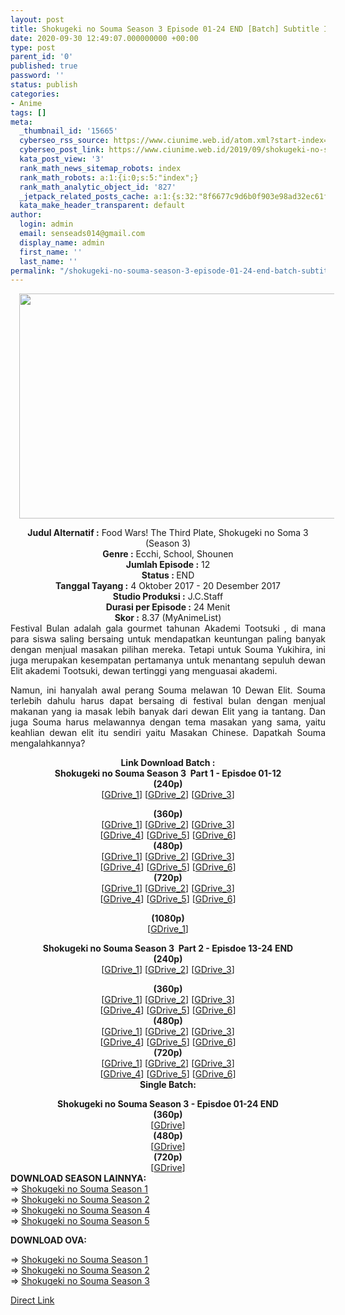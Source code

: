 ```yaml
---
layout: post
title: Shokugeki no Souma Season 3 Episode 01-24 END [Batch] Subtitle Indonesia
date: 2020-09-30 12:49:07.000000000 +00:00
type: post
parent_id: '0'
published: true
password: ''
status: publish
categories:
- Anime
tags: []
meta:
  _thumbnail_id: '15665'
  cyberseo_rss_source: https://www.ciunime.web.id/atom.xml?start-index=3301&max-results=150
  cyberseo_post_link: https://www.ciunime.web.id/2019/09/shokugeki-no-souma-season-3-episode-01.html
  kata_post_view: '3'
  rank_math_news_sitemap_robots: index
  rank_math_robots: a:1:{i:0;s:5:"index";}
  rank_math_analytic_object_id: '827'
  _jetpack_related_posts_cache: a:1:{s:32:"8f6677c9d6b0f903e98ad32ec61f8deb";a:2:{s:7:"expires";i:1651184143;s:7:"payload";a:0:{}}}
  kata_make_header_transparent: default
author:
  login: admin
  email: senseads014@gmail.com
  display_name: admin
  first_name: ''
  last_name: ''
permalink: "/shokugeki-no-souma-season-3-episode-01-24-end-batch-subtitle-indonesia/"
---
```

<div class="separator" style="clear: both; text-align: center;"><a href="https://1.bp.blogspot.com/-6yohSWBzPJY/XD4MuP8H06I/AAAAAAAAHfo/P2DkbmRpNNUu8d9sjiHfTjaLjmCR2LRfwCPcBGAYYCw/s1600/Shokugeki%2Bno%2BSouma%2BSeason%2B3.jpg" style="margin-left: 1em; margin-right: 1em;"><img border="0" data-original-height="720" data-original-width="1280" height="360" src="{{ site.baseurl }}/assets/2020/09/Shokugeki%2Bno%2BSouma%2BSeason%2B3.jpg" width="640" /></a></div>
<p>
<div style="text-align: center;"><b>Judul Alternatif :</b> <b></b>Food Wars! The Third Plate, Shokugeki no Soma 3 (Season 3)</div>
<div style="text-align: center;"><b><b>Genre :</b></b> <b></b>Ecchi, School, Shounen</div>
<div style="text-align: center;"><b>Jumlah Episode :</b> 12<br /><b>Status :&nbsp;</b>END<br /><b>Tanggal Tayang :</b> 4 Oktober 2017 - 20 Desember 2017<br /><b>Studio Produksi :</b> <b></b>J.C.Staff<br /><b>Durasi per Episode :</b>&nbsp;24 Menit</div>
<div style="text-align: center;"><b>Skor :</b> 8.37 (MyAnimeList)</div>
<div style="text-align: center;"></div>
<div style="text-align: justify;">Festival Bulan adalah gala gourmet tahunan Akademi Tootsuki , di mana para siswa saling bersaing untuk mendapatkan keuntungan paling banyak dengan menjual masakan pilihan mereka. Tetapi untuk Souma Yukihira, ini juga merupakan kesempatan pertamanya untuk menantang sepuluh dewan Elit akademi Tootsuki, dewan tertinggi yang menguasai akademi.</p>
<p>Namun, ini hanyalah awal perang Souma melawan 10 Dewan Elit. Souma terlebih dahulu harus dapat bersaing di festival bulan dengan menjual makanan yang ia masak lebih banyak dari dewan Elit yang ia tantang. Dan juga Souma harus melawannya dengan tema masakan yang sama, yaitu keahlian dewan elit itu sendiri yaitu Masakan Chinese. Dapatkah Souma mengalahkannya?</p></div>
<div style="text-align: justify;"></div>
<div style="text-align: justify;"></div>
<div style="text-align: center;"><b>Link Download Batch :</b></div>
<div style="text-align: center;"><b>Shokugeki no Souma Season 3&nbsp; Part 1 - Episdoe 01-12</b>
<div style="text-align: center;"><b>(240p)</b></div>
<div style="text-align: center;">[<a href="https://drive.google.com/uc?id=1YCDtk7e7SwV1jZLkYgqFX4LlpAwGnpN8&amp;export=download" target="_blank" rel="noopener">GDrive_1</a>] [<a href="https://drive.google.com/uc?export=download&amp;id=125BpZcUZFlUUpsW3s8YIvsa2nta6rDP2" target="_blank" rel="noopener">GDrive_2</a>] [<a href="https://drive.google.com/uc?export=download&amp;id=1LHn2M4G0cX_k_xw_7d-GwLjya6NGKHHA" target="_blank" rel="noopener">GDrive_3</a>]</p>
</div>
</div>
<div style="text-align: center;"><b>(360p)</b></div>
<div style="text-align: center;">[<a href="https://drive.google.com/uc?export=download&amp;id=1aM6Z68QcZeUqxs4CAGc-hBMJ02xLYepb" target="_blank" rel="noopener">GDrive_1</a>] [<a href="https://drive.google.com/uc?id=1TYZfYDHfr_nklGPSP2hzSFcOU0moN-f8&amp;export=download" target="_blank" rel="noopener">GDrive_2</a>] [<a href="https://drive.google.com/uc?export=download&amp;id=1ivBa7_UFvq5X08ZewkoJxqz-MKEokLA_" target="_blank" rel="noopener">GDrive_3</a>]<br />[<a href="https://drive.google.com/uc?export=download&amp;id=1KWu0Y_H44r5dKGnF3L5N2OdFAOE_I9Ae" target="_blank" rel="noopener">GDrive_4</a>] [<a href="https://drive.google.com/uc?export=download&amp;id=1Wh4yx7oTNFhnkWFaWqx01PyFLMh-aTkl" target="_blank" rel="noopener">GDrive_5</a>] [<a href="https://drive.google.com/uc?export=download&amp;id=1XTSeJwHKa3xetdJVrDf4SvrwS21wJW0U" target="_blank" rel="noopener">GDrive_6</a>]</div>
<div style="text-align: center;"></div>
<div style="text-align: center;"><b>(480p)</b><br />[<a href="https://drive.google.com/uc?export=download&amp;id=1TiHxtbZ2H6Z_h0yhHDU6OgDG5_xpeQv_" target="_blank" rel="noopener">GDrive_1</a>] [<a href="https://drive.google.com/uc?export=download&amp;id=1DsCklmaQBeQYLP5C8w7Oc4Fgzu9MOQA5" target="_blank" rel="noopener">GDrive_2</a>] [<a href="https://drive.google.com/uc?id=1C4kJlIImK1tBBMU3FwI-BKmerDAgmwd_&amp;export=download" target="_blank" rel="noopener">GDrive_3</a>]<br />[<a href="https://drive.google.com/uc?export=download&amp;id=1oXK0ELlzlopyuG9pX47-fncaJAkFAoyn" target="_blank" rel="noopener">GDrive_4</a>] [<a href="https://drive.google.com/uc?export=download&amp;id=1LUcfY3qhEZRz6hC4oEuTmmUTZvyjIopK" target="_blank" rel="noopener">GDrive_5</a>] [<a href="https://drive.google.com/uc?export=download&amp;id=19KsUzmnOHXZiHipNY9QQkpOOfLufmaBj" target="_blank" rel="noopener">GDrive_6</a>]</div>
<div style="text-align: center;"><b>(720p)</b><br />[<a href="https://drive.google.com/uc?export=download&amp;id=1nZlKI8XSkmVnlyHyejo1Gyw878WwGLXu" target="_blank" rel="noopener">GDrive_1</a>] [<a href="https://drive.google.com/uc?export=download&amp;id=1dH_xWiBbxSmfOddrtkf6FytpetB-Ybzq" target="_blank" rel="noopener">GDrive_2</a>] [<a href="https://drive.google.com/uc?id=1aQAY_eAvPj2R_CtF4pkFEDMK5uHBe9Am&amp;export=download" target="_blank" rel="noopener">GDrive_3</a>]<br />[<a href="https://drive.google.com/uc?export=download&amp;id=1VpirkoUDliNEEJU06J5y_rYLWr0w2gp9" target="_blank" rel="noopener">GDrive_4</a>] [<a href="https://drive.google.com/uc?export=download&amp;id=1I2DI5ipA_N0gP_Yysb2tM-5cG95R2U1R" target="_blank" rel="noopener">GDrive_5</a>] [<a href="https://drive.google.com/uc?export=download&amp;id=1hSw6qMapsmVxWa2UFFDzeQ8FISFo5mIz" target="_blank" rel="noopener">GDrive_6</a>]</p>
<div style="text-align: center;"><b>(1080p)</b></div>
<div style="text-align: center;">[<a href="https://drive.google.com/uc?export=download&amp;id=1dk9a6VJbDV-YwLnfF8dmPUq7XeNez3hW" target="_blank" rel="noopener">GDrive_1</a>]</p>
<p>
<div style="text-align: center;"><b>Shokugeki no Souma Season 3&nbsp; Part 2 - Episdoe 13-24 END</b>
<div style="text-align: center;"><b>(240p)</b></div>
<div style="text-align: center;">[<a href="https://drive.google.com/uc?id=1JIl1NZu0U80vHA6j59DrLykFxCaKmKxG&amp;export=download" target="_blank" rel="noopener">GDrive_1</a>] [<a href="https://drive.google.com/uc?export=download&amp;id=1XPXj3YTHb0N2lEIImyqPEpgOnkqNfMry" target="_blank" rel="noopener">GDrive_2</a>] [<a href="https://drive.google.com/uc?export=download&amp;id=1h7uitoT-KNfanXJ6IIulLz3wOA9n4fsy" target="_blank" rel="noopener">GDrive_3</a>]</p>
</div>
</div>
<div style="text-align: center;"><b>(360p)</b></div>
<div style="text-align: center;">[<a href="https://drive.google.com/uc?id=1d9ZFJs_I02xrxvZJyVrh9hmRe0ADukD1&amp;export=download" target="_blank" rel="noopener">GDrive_1</a>] [<a href="https://drive.google.com/uc?export=download&amp;id=1-LcQBMKyBgvov5uNtlWsqDTzrWzl7uNT" target="_blank" rel="noopener">GDrive_2</a>] [<a href="https://drive.google.com/uc?export=download&amp;id=156bskGTL9PinOVU3OXMPgcSqh0xmdeoJ" target="_blank" rel="noopener">GDrive_3</a>]<br />[<a href="https://drive.google.com/uc?export=download&amp;id=1Nj735TEYkWEwT4hN5BqK37I_O9Dn01SO" target="_blank" rel="noopener">GDrive_4</a>] [<a href="https://drive.google.com/uc?export=download&amp;id=1KdGKfHD76bvgiYD9TkUPfMyETb5ar-Sz" target="_blank" rel="noopener">GDrive_5</a>] [<a href="https://drive.google.com/uc?export=download&amp;id=1hCHm5IlHjVGWf5eOj2rvXG8z_t1-UnIn" target="_blank" rel="noopener">GDrive_6</a>]</div>
<div style="text-align: center;"></div>
<div style="text-align: center;"><b>(480p)</b><br />[<a href="https://drive.google.com/uc?id=1qGQtdBrI2Dkoqz_PZ5FK0WDlbhccQC54&amp;export=download" target="_blank" rel="noopener">GDrive_1</a>] [<a href="https://drive.google.com/uc?export=download&amp;id=1QXklhq6DO7ZmWLoQr3FpzyUsoN8Jrvpv" target="_blank" rel="noopener">GDrive_2</a>] [<a href="https://drive.google.com/uc?export=download&amp;id=1d-0_FC41yyWwqsLfc9rsf9TLj_qUQfh3" target="_blank" rel="noopener">GDrive_3</a>]<br />[<a href="https://drive.google.com/uc?export=download&amp;id=1bKYS5vuBZvnBMLUFxTKaatik3xwiXq5T" target="_blank" rel="noopener">GDrive_4</a>] [<a href="https://drive.google.com/uc?export=download&amp;id=1B857vmtWprUmHz4cckceROLTIMDlEHFi" target="_blank" rel="noopener">GDrive_5</a>] [<a href="https://drive.google.com/uc?export=download&amp;id=1Ne68pZ29qUl2AlgSqe5hNSSP11_F5t8b" target="_blank" rel="noopener">GDrive_6</a>]</div>
<div style="text-align: center;"><b>(720p)</b><br />[<a href="https://drive.google.com/uc?id=1OMS8ooAEIcOhnSHad_LT4__TdaoBEop_&amp;export=download" target="_blank" rel="noopener">GDrive_1</a>] [<a href="https://drive.google.com/uc?export=download&amp;id=18OBGGofEAWfdZ8p4HlEvxqh-pLzNrL7T" target="_blank" rel="noopener">GDrive_2</a>] [<a href="https://drive.google.com/uc?export=download&amp;id=1w32ruZf4vekK2jdPQtxAlFRY3Kv_Wi8D" target="_blank" rel="noopener">GDrive_3</a>]<br />[<a href="https://drive.google.com/uc?export=download&amp;id=1CopFjTB2mgh1PwZRu7CQgOF5x1HLmg5Z" target="_blank" rel="noopener">GDrive_4</a>] [<a href="https://drive.google.com/uc?export=download&amp;id=1wrzv250bgKdMQKc6f8g5-3qleBCMmUf4" target="_blank" rel="noopener">GDrive_5</a>] [<a href="https://drive.google.com/uc?export=download&amp;id=1_cnsKsCkaHhMJNAHR8WRFcdGniE6zMn4" target="_blank" rel="noopener">GDrive_6</a>]
<div style="text-align: center;"><b>Single Batch:</b></p>
<div style="text-align: center;"><b>Shokugeki no Souma Season 3 - Episdoe 01-24 END</b>
<div style="text-align: center;"><b>(360p)</b></div>
</div>
<div style="text-align: center;">[<a href="https://drive.google.com/uc?export=download&amp;id=1RVMgD-3vGD1d3shCy8NOiPsyOf7eyWpd" target="_blank" rel="noopener">GDrive</a>]</div>
<div style="text-align: center;"></div>
<div style="text-align: center;"><b>(480p)</b><br />[<a href="https://drive.google.com/uc?export=download&amp;id=1TNJkYhHwtgklsc6Wj_5H1uh59kICJbI7" target="_blank" rel="noopener">GDrive</a>]</div>
<div style="text-align: center;"><b>(720p)</b><br />[<a href="https://drive.google.com/uc?export=download&amp;id=1jTbu0dSyGIrFXCYhxb_X4xPALcDuT9pd" target="_blank" rel="noopener">GDrive</a>]</div>
</div>
</div>
</div>
<div style="text-align: justify;">
<div style="text-align: justify;"></div>
<div style="text-align: justify;"><b>DOWNLOAD SEASON LAINNYA:</b></div>
<div style="text-align: justify;">=&gt;&nbsp;<a href="https://www.ciunime.web.id/2019/01/shokugeki-no-souma-season-1-episode-01.html" target="_blank" rel="noopener">Shokugeki no Souma Season 1</a></div>
<div style="text-align: justify;">=&gt;&nbsp;<a href="https://www.ciunime.web.id/2019/01/shokugeki-no-souma-season-2-episode-01.html" target="_blank" rel="noopener">Shokugeki no Souma Season 2</a><br />=&gt;&nbsp;<a href="https://www.ciunime.web.id/2019/12/shokugeki-no-souma-season-4-episode-01.html" target="_blank" rel="noopener">Shokugeki no Souma Season 4</a></div>
<div style="text-align: justify;">=&gt;&nbsp;<a href="https://www.ciunime.web.id/2020/09/shokugeki-no-souma-season-5-episode-01.html" target="_blank" rel="noopener">Shokugeki no Souma Season 5</a></p>
<p><b>DOWNLOAD OVA:</b></p>
<p>=&gt;&nbsp;<a href="https://www.ciunime.web.id/2019/07/shokugeki-no-souma-season-1-episode-01.html" target="_blank" rel="noopener">Shokugeki no Souma Season 1</a><br />=&gt;&nbsp;<a href="https://www.ciunime.web.id/2019/07/shokugeki-no-souma-season-2-episode-01.html" target="_blank" rel="noopener">Shokugeki no Souma Season 2</a><br />=&gt;&nbsp;<a href="https://www.ciunime.web.id/2019/09/shokugeki-no-souma-season-3-ova.html" target="_blank" rel="noopener">Shokugeki no Souma Season 3</a></div>
<div style="text-align: justify;"></div>
</div>
</div>
<link rel="stylesheet" href="https://cdnjs.cloudflare.com/ajax/libs/font-awesome/4.7.0/css/font-awesome.min.css" />
<div class="divbtn"> <a href="https://handymansurrender.com/fihup8buzv?key=94550f7ce39444073321dde3b8782f97" class="btn"><i class="fa fa-download"></i> Direct Link</a> </div>
